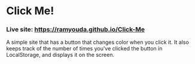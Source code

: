 # Click Me!

### Live site: https://ramyouda.github.io/Click-Me

A simple site that has a button that changes color when you click it. It also keeps track of the number of times you've clicked the button in LocalStorage, and displays it on the screen.
